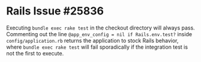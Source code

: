 # Rails Issue #25836
Executing `bundle exec rake test` in the checkout directory will always pass. Commenting out the line `@app_env_config = nil if Rails.env.test?` inside `config/application.rb` returns the application to stock Rails behavior, where `bundle exec rake test` will fail sporadically if the integration test is not the first to execute.
